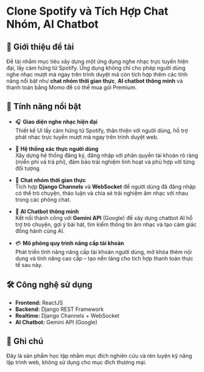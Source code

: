 # Clone Spotify và Tích Hợp Chat Nhóm, AI Chatbot

## 📌 Giới thiệu đề tài

Đề tài nhằm mục tiêu xây dựng một ứng dụng nghe nhạc trực tuyến hiện đại, lấy cảm hứng từ Spotify. Ứng dụng không chỉ cho phép người dùng nghe nhạc mượt mà ngay trên trình duyệt mà còn tích hợp thêm các tính năng nổi bật như **chat nhóm thời gian thực**, **AI chatbot thông minh** và thanh toán bằng Momo để có thể mua gói Premium.

## 🚀 Tính năng nổi bật

- 🎧 **Giao diện nghe nhạc hiện đại**  
  Thiết kế UI lấy cảm hứng từ Spotify, thân thiện với người dùng, hỗ trợ phát nhạc trực tuyến mượt mà ngay trên trình duyệt web.

- 🔐 **Hệ thống xác thực người dùng**  
  Xây dựng hệ thống đăng ký, đăng nhập với phân quyền tài khoản rõ ràng (miễn phí và trả phí), đảm bảo trải nghiệm linh hoạt và phù hợp với từng đối tượng.

- 💬 **Chat nhóm thời gian thực**  
  Tích hợp **Django Channels** và **WebSocket** để người dùng đã đăng nhập có thể trò chuyện, thảo luận và chia sẻ trải nghiệm âm nhạc với nhau trong các phòng chat.

- 🤖 **AI Chatbot thông minh**  
  Kết nối thành công với **Gemini API** (Google) để xây dựng chatbot AI hỗ trợ trò chuyện, gợi ý bài hát, tìm kiếm thông tin âm nhạc và tạo cảm giác đồng hành cùng AI.

- 💳 **Mô phỏng quy trình nâng cấp tài khoản**  
  Phát triển tính năng nâng cấp tài khoản người dùng, mở khóa thêm nội dung và tính năng cao cấp – tạo nền tảng cho tích hợp thanh toán thực tế sau này.

## 🛠️ Công nghệ sử dụng

- **Frontend:** ReactJS
- **Backend:** Django REST Framework
- **Realtime:** Django Channels + WebSocket
- **AI Chatbot:** Gemini API (Google)

## 📌 Ghi chú

Đây là sản phẩm học tập nhằm mục đích nghiên cứu và rèn luyện kỹ năng lập trình web, không sử dụng cho mục đích thương mại.
